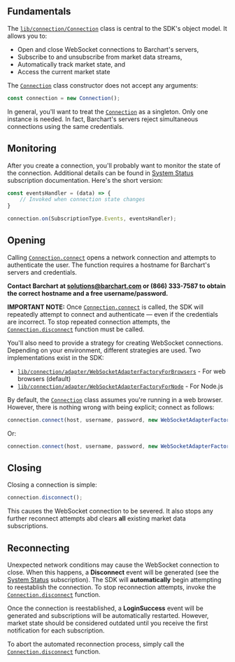 ## Fundamentals

The [```lib/connection/Connection```](/content/sdk/lib-connection?id=connection) class is central to the SDK's object model. It allows you to:

* Open and close WebSocket connections to Barchart's servers,
* Subscribe to and unsubscribe from market data streams,
* Automatically track market state, and
* Access the current market state

The [```Connection```](/content/sdk/lib-connection?id=connection) class constructor does not accept any arguments:

```javascript
const connection = new Connection();
```

In general, you'll want to treat the [```Connection```](/content/sdk/lib-connection?id=connection) as a singleton. Only one instance is needed. In fact, Barchart's servers reject simultaneous connections using the same credentials.

## Monitoring

After you create a connection, you'll probably want to monitor the state of the connection. Additional details can be found in [System Status](/content/concepts/subscriptions?id=system-status) subscription documentation. Here's the short version:

```javascript
const eventsHandler = (data) => {
	// Invoked when connection state changes
}

connection.on(SubscriptionType.Events, eventsHandler);
```

## Opening

Calling [```Connection.connect```](/content/sdk/lib-connection?id=connectionconnect) opens a network connection and attempts to authenticate the user. The function requires a hostname for Barchart's servers and credentials.

**Contact Barchart at solutions@barchart.com or (866) 333-7587 to obtain the correct hostname and a free username/password.**

**IMPORTANT NOTE:** Once [```Connection.connect```](/content/sdk/lib-connection?id=connectionconnect) is called, the SDK will repeatedly attempt to connect and authenticate — even if the credentials are incorrect. To stop repeated connection attempts, the [```Connection.disconnect```](/content/sdk/lib-connection?id=connectiondisconnect) function must be called.

You'll also need to provide a strategy for creating WebSocket connections. Depending on your environment, different strategies are used. Two implementations exist in the SDK:

* [```lib/connection/adapter/WebSocketAdapterFactoryForBrowsers```](/content/sdk/lib-connection-adapter?id=websocketadapterfactoryforbrowsers) - For web browsers (default)
* [```lib/connection/adapter/WebSocketAdapterFactoryForNode```](/content/sdk/lib-connection-adapter?id=websocketadapterfactoryfornode) - For Node.js

By default, the [```Connection```](/content/sdk/lib-connection?id=connection) class assumes you're running in a web browser. However, there is nothing wrong with being explicit; connect as follows:

```javascript
connection.connect(host, username, password, new WebSocketAdapterFactoryForBrowsers());
```

Or:

```javascript
connection.connect(host, username, password, new WebSocketAdapterFactoryForNode());
```

## Closing

Closing a connection is simple:

```javascript
connection.disconnect();
```

This causes the WebSocket connection to be severed. It also stops any further reconnect attempts abd clears **all** existing market data subscriptions.

## Reconnecting

Unexpected network conditions may cause the WebSocket connection to close. When this happens, a **Disconnect** event will be generated (see the [System Status](/content/concepts/subscriptions?id=system-status) subscription). The SDK will **automatically** begin attempting to reestablish the connection. To stop reconnection attempts, invoke the [```Connection.disconnect```](/content/sdk/lib-connection?id=connectiondisconnect) function.

Once the connection is reestablished, a **LoginSuccess** event will be generated and subscriptions will be automatically restarted. However, market state should be considered outdated until you receive the first notification for each subscription.

To abort the automated reconnection process, simply call the [```Connection.disconnect```](/content/sdk/lib-connection?id=connectiondisconnect) function.